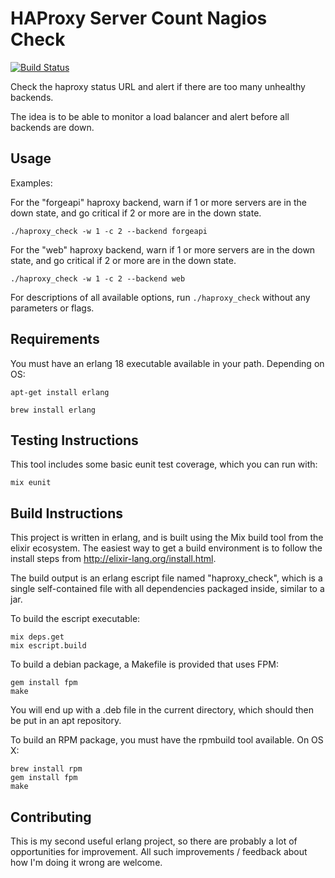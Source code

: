 HAProxy Server Count Nagios Check
=================================
[![Build Status](https://travis-ci.org/danieldreier/haproxy_stats_check.svg?branch=master)](https://travis-ci.org/danieldreier/haproxy_stats_check)

Check the haproxy status URL and alert if there are too many unhealthy backends.

The idea is to be able to monitor a load balancer and alert before all backends
are down.

Usage
-----

Examples:

For the "forgeapi" haproxy backend, warn if 1 or more servers are in the down
state, and go critical if 2 or more are in the down state.
```shell
./haproxy_check -w 1 -c 2 --backend forgeapi
```

For the "web" haproxy backend, warn if 1 or more servers are in the down
state, and go critical if 2 or more are in the down state.
```shell
./haproxy_check -w 1 -c 2 --backend web
```

For descriptions of all available options, run `./haproxy_check` without any parameters or flags.

Requirements
-----------------
You must have an erlang 18 executable available in your path. Depending on OS:
```shell
apt-get install erlang
```
```shell
brew install erlang
```

Testing Instructions
--------------------

This tool includes some basic eunit test coverage, which you can run with:

```shell
mix eunit
```

Build Instructions
------------------

This project is written in erlang, and is built using the Mix build tool from
the elixir ecosystem. The easiest way to get a build environment is to follow
the install steps from http://elixir-lang.org/install.html.

The build output is an erlang escript file named "haproxy_check", which is a single
self-contained file with all dependencies packaged inside, similar to a jar.

To build the escript executable:
```shell
mix deps.get
mix escript.build
```

To build a debian package, a Makefile is provided that uses FPM:
```shell
gem install fpm
make
```

You will end up with a .deb file in the current directory, which should
then be put in an apt repository.

To build an RPM package, you must have the rpmbuild tool available. On OS X:
```shell
brew install rpm
gem install fpm
make
```


Contributing
------------

This is my second useful erlang project, so there are probably a lot of
opportunities for improvement. All such improvements / feedback about how I'm
doing it wrong are welcome.
